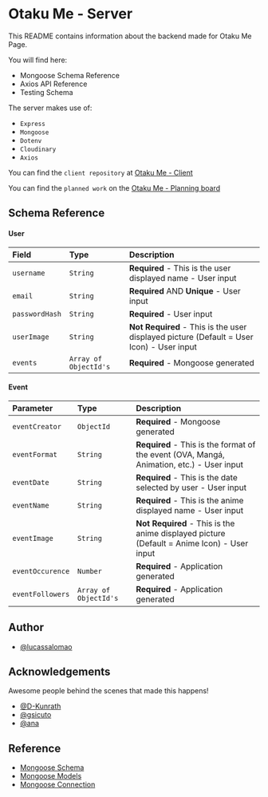 # Otaku Me - Server

This README contains information about the backend made for Otaku Me Page.

You will find here:
- Mongoose Schema Reference
- Axios API Reference
- Testing Schema

The server makes use of:
- `Express`
- `Mongoose`
- `Dotenv`
- `Cloudinary`
- `Axios`

You can find the `client repository` at [Otaku Me - Client](https://github.com/lucaasalomao/otaku-me-client)

You can find the `planned work` on the [Otaku Me - Planning board](https://miro.com/app/board/uXjVOQyexcw=/?invite_link_id=307959421972)

## Schema Reference

#### User

| Field | Type     | Description                |
| :-------- | :------- | :------------------------- |
| `username` | `String` | **Required** - This is the user displayed name - User input |
| `email` | `String` | **Required** AND **Unique** - User input |
| `passwordHash` | `String` | **Required** - User input |
| `userImage` | `String` | **Not Required** - This is the user displayed picture (Default = User Icon) - User input |
| `events` | `Array of ObjectId's` | **Required** - Mongoose generated |

#### Event

| Parameter | Type     | Description                |
| :-------- | :------- | :------------------------- |
| `eventCreator` | `ObjectId` | **Required** - Mongoose generated |
| `eventFormat` | `String` | **Required** - This is the format of the event (OVA, Mangá, Animation, etc.) - User input |
| `eventDate` | `String` | **Required** - This is the date selected by user - User input |
| `eventName` | `String` | **Required** - This is the anime displayed name - User input |
| `eventImage` | `String` | **Not Required** - This is the anime displayed picture (Default = Anime Icon) - User input |
| `eventOccurence` | `Number` | **Required** - Application generated |
| `eventFollowers` | `Array of ObjectId's` | **Required** - Application generated |

## Author

- [@lucassalomao](https://github.com/lucaasalomao)

## Acknowledgements

Awesome people behind the scenes that made this happens!

 - [@D-Kunrath](https://github.com/D-Kunrath)
 - [@gsicuto](https://github.com/gsicuto)
 - [@ana](https://bulldogjob.com/news/449-how-to-write-a-good-readme-for-your-github-project)

## Reference 

- [Mongoose Schema](https://mongoosejs.com/docs/guide.html)
- [Mongoose Models](https://mongoosejs.com/docs/models.html)
- [Mongoose Connection](https://mongoosejs.com/docs/connections.html)